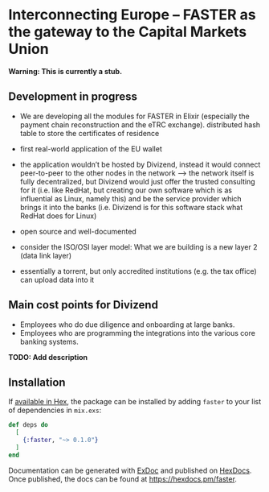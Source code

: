 # Interconnecting Europe – FASTER as the gateway to the Capital Markets Union

**Warning: This is currently a stub.**

## Development in progress

- We are developing all the modules for FASTER in Elixir (especially the payment chain reconstruction and the eTRC exchange).
distributed hash table to store the certificates of residence
- first real-world application of the EU wallet
- the application wouldn’t be hosted by Divizend, instead it would connect peer-to-peer to the other nodes in the network --> the network itself is fully decentralized, but Divizend would just offer the trusted consulting for it (i.e. like RedHat, but creating our own software which is as influential as Linux, namely this) and be the service provider which brings it into the banks (i.e. Divizend is for this software stack what RedHat does for Linux)
- open source and well-documented

- consider the ISO/OSI layer model: What we are building is a new layer 2 (data link layer)
- essentially a torrent, but only accredited institutions (e.g. the tax office) can upload data into it

## Main cost points for Divizend

- Employees who do due diligence and onboarding at large banks.
- Employees who are programming the integrations into the various core banking systems.

**TODO: Add description**

## Installation

If [available in Hex](https://hex.pm/docs/publish), the package can be installed
by adding `faster` to your list of dependencies in `mix.exs`:

```elixir
def deps do
  [
    {:faster, "~> 0.1.0"}
  ]
end
```

Documentation can be generated with [ExDoc](https://github.com/elixir-lang/ex_doc)
and published on [HexDocs](https://hexdocs.pm). Once published, the docs can
be found at <https://hexdocs.pm/faster>.

